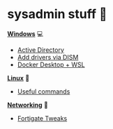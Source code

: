 # sysadmin stuff :tiger:

**[Windows](https://github.com/jupitersinsight/sysadminstuff/tree/main/windows)** :computer:
- [Active Directory](https://github.com/jupitersinsight/sysadminstuff/tree/main/windows/active-directory)
- [Add drivers via DISM](https://github.com/jupitersinsight/sysadminstuff/blob/main/windows/add-drivers-via-dism.md)
- [Docker Desktop + WSL](https://github.com/jupitersinsight/sysadminstuff/blob/main/windows/docker-and-wsl.md)

**[Linux](https://github.com/jupitersinsight/sysadminstuff/tree/main/linux)** :penguin: 
- [Useful commands](https://github.com/jupitersinsight/sysadminstuff/blob/main/linux/commands.md)

**[Networking](https://github.com/jupitersinsight/sysadminstuff/tree/main/networking)** :ramen:
- [Fortigate Tweaks](https://github.com/jupitersinsight/sysadminstuff/blob/main/networking/fortigate-tweaks.md)
